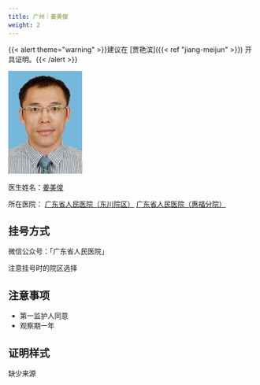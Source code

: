 ```yaml
---
title: 广州｜姜美俊
weight: 2
---
```


{{< alert theme="warning" >}}建议在 [贾艳滨]({{< ref "jiang-meijun" >}}) 开具证明。{{< /alert >}}

![doctor](doctor.jpg)

医生姓名：[姜美俊](https://www.haodf.com/doctor/401852304.html)

所在医院：
[广东省人民医院（东川院区）](https://amap.com/place/B00140UERJ)
[广东省人民医院（惠福分院）](https://amap.com/place/B00140W7RP)

## 挂号方式

微信公众号：「广东省人民医院」

注意挂号时的院区选择

## 注意事项

- 第一监护人同意
- 观察期一年

## 证明样式

缺少来源
